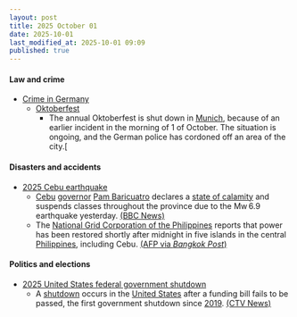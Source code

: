 ```yaml
---
layout: post
title: 2025 October 01
date: 2025-10-01
last_modified_at: 2025-10-01 09:09
published: true
---
```



#### Law and crime

* [Crime in Germany](https://en.wikipedia.org/wiki/Crime_in_Germany "Crime in Germany")
  * [Oktoberfest](https://en.wikipedia.org/wiki/Oktoberfest "Oktoberfest")
    * The annual Oktoberfest is shut down in [Munich](https://en.wikipedia.org/wiki/Munich "Munich"), because of an earlier incident in the morning of 1 of October. The situation is ongoing, and the German police has cordoned off an area of the city.[

#### Disasters and accidents

* [2025 Cebu earthquake](https://en.wikipedia.org/wiki/2025_Cebu_earthquake "2025 Cebu earthquake")
  * [Cebu](https://en.wikipedia.org/wiki/Cebu "Cebu") [governor](https://en.wikipedia.org/wiki/Governor_of_Cebu "Governor of Cebu") [Pam Baricuatro](https://en.wikipedia.org/wiki/Pam_Baricuatro "Pam Baricuatro") declares a [state of calamity](https://en.wikipedia.org/wiki/State_of_calamity_%28Philippines%29 "State of calamity (Philippines)") and suspends classes throughout the province due to the Mw 6.9 earthquake yesterday. [(BBC News)](https://www.bbc.com/news/live/c4gq591q939t)
  * The [National Grid Corporation of the Philippines](https://en.wikipedia.org/wiki/National_Grid_Corporation_of_the_Philippines "National Grid Corporation of the Philippines") reports that power has been restored shortly after midnight in five islands in the central [Philippines](https://en.wikipedia.org/wiki/Philippines "Philippines"), including Cebu. [(AFP via *Bangkok Post*)](https://www.bangkokpost.com/world/3113836/at-least-69-killed-by-central-philippines-quake-many-missing)

#### Politics and elections

* [2025 United States federal government shutdown](https://en.wikipedia.org/wiki/2025_United_States_federal_government_shutdown "2025 United States federal government shutdown")
  * A [shutdown](https://en.wikipedia.org/wiki/Government_shutdowns_in_the_United_States "Government shutdowns in the United States") occurs in the [United States](https://en.wikipedia.org/wiki/United_States "United States") after a funding bill fails to be passed, the first government shutdown since [2019](https://en.wikipedia.org/wiki/2018%E2%80%932019_United_States_federal_government_shutdown "2018–2019 United States federal government shutdown"). [(CTV News)](https://www.ctvnews.ca/world/article/us-government-headed-to-a-shutdown-after-last-ditch-vote-fails-in-senate//)
